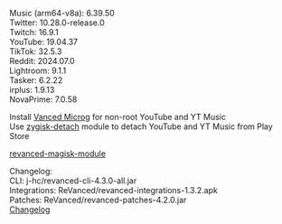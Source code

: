 Music (arm64-v8a): 6.39.50  
Twitter: 10.28.0-release.0  
Twitch: 16.9.1  
YouTube: 19.04.37  
TikTok: 32.5.3  
Reddit: 2024.07.0  
Lightroom: 9.1.1  
Tasker: 6.2.22  
irplus: 1.9.13  
NovaPrime: 7.0.58  

Install [Vanced Microg](https://github.com/TeamVanced/VancedMicroG/releases) for non-root YouTube and YT Music  
Use [zygisk-detach](https://github.com/j-hc/zygisk-detach) module to detach YouTube and YT Music from Play Store  

[revanced-magisk-module](https://github.com/j-hc/revanced-magisk-module)  

Changelog:  
CLI: j-hc/revanced-cli-4.3.0-all.jar  
Integrations: ReVanced/revanced-integrations-1.3.2.apk  
Patches: ReVanced/revanced-patches-4.2.0.jar  
[Changelog](https://github.com/ReVanced/revanced-patches/releases/tag/v4.2.0)  
